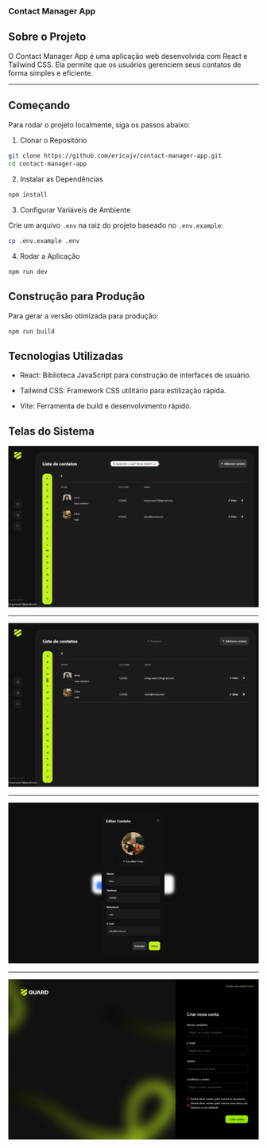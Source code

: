 ### Contact Manager App 

## Sobre o Projeto
O Contact Manager App é uma aplicação web desenvolvida com React e Tailwind CSS. Ela permite que os usuários gerenciem seus contatos de forma simples e eficiente.

---
## Começando
Para rodar o projeto localmente, siga os passos abaixo:

1. Clonar o Repositório

```bash
git clone https://github.com/ericajv/contact-manager-app.git
cd contact-manager-app
```
2. Instalar as Dependências
   
```bash
npm install
```
3. Configurar Variáveis de Ambiente

Crie um arquivo `.env` na raiz do projeto baseado no `.env.example`:

```bash
cp .env.example .env
```
4. Rodar a Aplicação

```bash
npm run dev
```

## Construção para Produção

Para gerar a versão otimizada para produção:

```bash
npm run build
```

## Tecnologias Utilizadas

- React: Biblioteca JavaScript para construção de interfaces de usuário.

- Tailwind CSS: Framework CSS utilitário para estilização rápida.

- Vite: Ferramenta de build e desenvolvimento rápido.

## Telas do Sistema

![Diagrama do sistema](mensagem-secreta.png)

---

![Diagrama do sistema](tela-inicial.png)

---
![Diagrama do sistema](tela-editar-contato.png)

---
![Diagrama do sistema](tela-cadastro.png)




